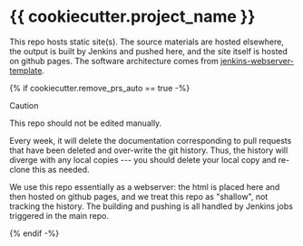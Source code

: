 # {{ cookiecutter.project_name }}

This repo hosts static site(s). The source materials are hosted elsewhere, the output is built by Jenkins and pushed here, and the site itself is hosted on github pages. The software architecture comes from [jenkins-webserver-template](https://github.com/flatironinstitute/jenkins-webserver-template).

{% if cookiecutter.remove_prs_auto == true -%}

> [!CAUTION]
> This repo should not be edited manually.
> 
> Every week, it will delete the documentation corresponding to pull requests that have been deleted and over-write the git history. Thus, the history will diverge with any local copies --- you should delete your local copy and re-clone this as needed.

We use this repo essentially as a webserver: the html is placed here and then
hosted on github pages, and we treat this repo as "shallow", not tracking the
history. The building and pushing is all handled by Jenkins jobs triggered in
the main repo.

{% endif -%}
